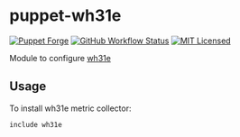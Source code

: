 puppet-wh31e
===========

[![Puppet Forge](https://img.shields.io/puppetforge/v/halyard/wh31e.svg)](https://forge.puppetlabs.com/halyard/wh31e)
[![GitHub Workflow Status](https://img.shields.io/github/actions/workflow/status/halyard/puppet-wh31e/build.yml?branch=main)](https://github.com/halyard/puppet-wh31e/actions)
[![MIT Licensed](http://img.shields.io/badge/license-MIT-green.svg?style=flat)](https://tldrlegal.com/license/mit-license)

Module to configure [wh31e](https://github.com/akerl/wh31e)

## Usage

To install wh31e metric collector:

```puppet
include wh31e
```

